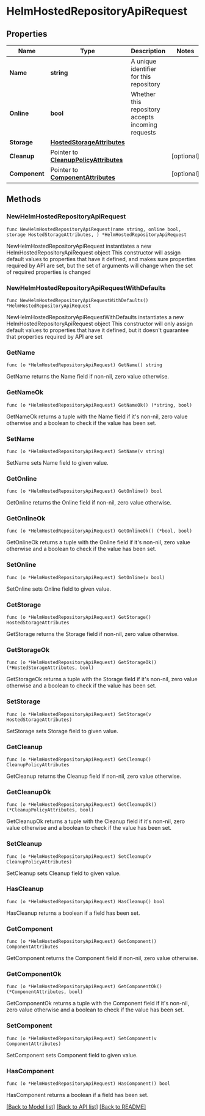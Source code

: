 # HelmHostedRepositoryApiRequest

## Properties

Name | Type | Description | Notes
------------ | ------------- | ------------- | -------------
**Name** | **string** | A unique identifier for this repository | 
**Online** | **bool** | Whether this repository accepts incoming requests | 
**Storage** | [**HostedStorageAttributes**](HostedStorageAttributes.md) |  | 
**Cleanup** | Pointer to [**CleanupPolicyAttributes**](CleanupPolicyAttributes.md) |  | [optional] 
**Component** | Pointer to [**ComponentAttributes**](ComponentAttributes.md) |  | [optional] 

## Methods

### NewHelmHostedRepositoryApiRequest

`func NewHelmHostedRepositoryApiRequest(name string, online bool, storage HostedStorageAttributes, ) *HelmHostedRepositoryApiRequest`

NewHelmHostedRepositoryApiRequest instantiates a new HelmHostedRepositoryApiRequest object
This constructor will assign default values to properties that have it defined,
and makes sure properties required by API are set, but the set of arguments
will change when the set of required properties is changed

### NewHelmHostedRepositoryApiRequestWithDefaults

`func NewHelmHostedRepositoryApiRequestWithDefaults() *HelmHostedRepositoryApiRequest`

NewHelmHostedRepositoryApiRequestWithDefaults instantiates a new HelmHostedRepositoryApiRequest object
This constructor will only assign default values to properties that have it defined,
but it doesn't guarantee that properties required by API are set

### GetName

`func (o *HelmHostedRepositoryApiRequest) GetName() string`

GetName returns the Name field if non-nil, zero value otherwise.

### GetNameOk

`func (o *HelmHostedRepositoryApiRequest) GetNameOk() (*string, bool)`

GetNameOk returns a tuple with the Name field if it's non-nil, zero value otherwise
and a boolean to check if the value has been set.

### SetName

`func (o *HelmHostedRepositoryApiRequest) SetName(v string)`

SetName sets Name field to given value.


### GetOnline

`func (o *HelmHostedRepositoryApiRequest) GetOnline() bool`

GetOnline returns the Online field if non-nil, zero value otherwise.

### GetOnlineOk

`func (o *HelmHostedRepositoryApiRequest) GetOnlineOk() (*bool, bool)`

GetOnlineOk returns a tuple with the Online field if it's non-nil, zero value otherwise
and a boolean to check if the value has been set.

### SetOnline

`func (o *HelmHostedRepositoryApiRequest) SetOnline(v bool)`

SetOnline sets Online field to given value.


### GetStorage

`func (o *HelmHostedRepositoryApiRequest) GetStorage() HostedStorageAttributes`

GetStorage returns the Storage field if non-nil, zero value otherwise.

### GetStorageOk

`func (o *HelmHostedRepositoryApiRequest) GetStorageOk() (*HostedStorageAttributes, bool)`

GetStorageOk returns a tuple with the Storage field if it's non-nil, zero value otherwise
and a boolean to check if the value has been set.

### SetStorage

`func (o *HelmHostedRepositoryApiRequest) SetStorage(v HostedStorageAttributes)`

SetStorage sets Storage field to given value.


### GetCleanup

`func (o *HelmHostedRepositoryApiRequest) GetCleanup() CleanupPolicyAttributes`

GetCleanup returns the Cleanup field if non-nil, zero value otherwise.

### GetCleanupOk

`func (o *HelmHostedRepositoryApiRequest) GetCleanupOk() (*CleanupPolicyAttributes, bool)`

GetCleanupOk returns a tuple with the Cleanup field if it's non-nil, zero value otherwise
and a boolean to check if the value has been set.

### SetCleanup

`func (o *HelmHostedRepositoryApiRequest) SetCleanup(v CleanupPolicyAttributes)`

SetCleanup sets Cleanup field to given value.

### HasCleanup

`func (o *HelmHostedRepositoryApiRequest) HasCleanup() bool`

HasCleanup returns a boolean if a field has been set.

### GetComponent

`func (o *HelmHostedRepositoryApiRequest) GetComponent() ComponentAttributes`

GetComponent returns the Component field if non-nil, zero value otherwise.

### GetComponentOk

`func (o *HelmHostedRepositoryApiRequest) GetComponentOk() (*ComponentAttributes, bool)`

GetComponentOk returns a tuple with the Component field if it's non-nil, zero value otherwise
and a boolean to check if the value has been set.

### SetComponent

`func (o *HelmHostedRepositoryApiRequest) SetComponent(v ComponentAttributes)`

SetComponent sets Component field to given value.

### HasComponent

`func (o *HelmHostedRepositoryApiRequest) HasComponent() bool`

HasComponent returns a boolean if a field has been set.


[[Back to Model list]](../README.md#documentation-for-models) [[Back to API list]](../README.md#documentation-for-api-endpoints) [[Back to README]](../README.md)


